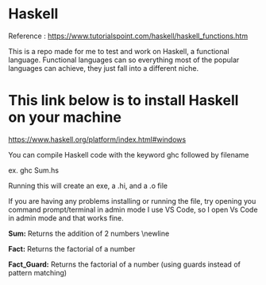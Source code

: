# Haskell

Reference : https://www.tutorialspoint.com/haskell/haskell_functions.htm

This is a repo made for me to test and work on Haskell, a functional language.
Functional languages can so everything most of the popular languages can achieve, they just fall into a different niche.

# This link below is to install Haskell on your machine
https://www.haskell.org/platform/index.html#windows

You can compile Haskell code with the keyword ghc followed by filename

ex. ghc Sum.hs

Running this will create an exe, a .hi, and a .o file

If you are having any problems installing or running the file, try opening you command prompt/terminal in admin mode
I use VS Code, so I open Vs Code in admin mode and that works fine.

**Sum:** Returns the addition of 2 numbers \newline

**Fact:** Returns the factorial of a number

**Fact_Guard:** Returns the factorial of a number (using guards instead of pattern matching)